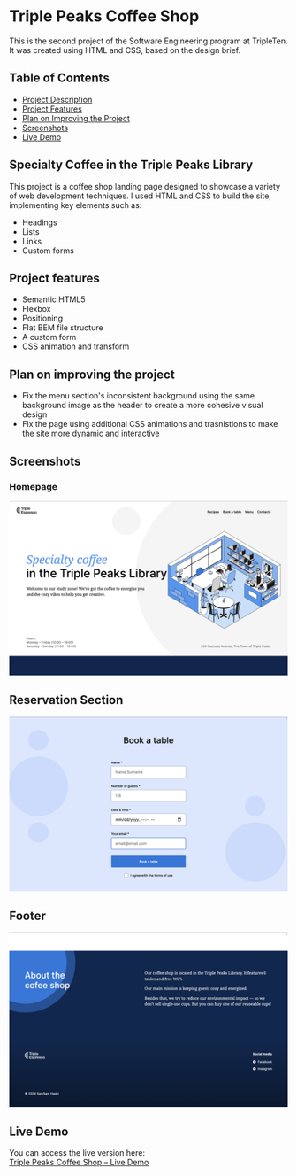 # Triple Peaks Coffee Shop

This is the second project of the Software Engineering program at TripleTen. It was created using HTML and CSS, based on the design brief.

## Table of Contents

- [Project Description](#project-description)
- [Project Features](#project-features)
- [Plan on Improving the Project](#plan-on-improving-the-project)
- [Screenshots](#screenshots)
- [Live Demo](#live-demo)

## Specialty Coffee in the Triple Peaks Library

This project is a coffee shop landing page designed to showcase a variety of web development techniques. I used HTML and CSS to build the site, implementing key elements such as:

- Headings
- Lists
- Links
- Custom forms

## Project features

- Semantic HTML5
- Flexbox
- Positioning
- Flat BEM file structure
- A custom form
- CSS animation and transform

## Plan on improving the project

- Fix the menu section's inconsistent background using the same background image as the header to create a more cohesive visual design
- Fix the page using additional CSS animations and trasnistions to make the site more dynamic and interactive

## Screenshots

### Homepage

![Homepage Screenshot](homepage.png)

## Reservation Section

![Reservation Screenshot](reservation-section.png)

## Footer

![Footer Screenshot](footer-section.png)

## Live Demo

You can access the live version here:  
[Triple Peaks Coffee Shop – Live Demo](https://samjamhas10.github.io/se_project_coffeeshop/)
